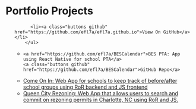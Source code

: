 <h1>Portfolio Projects</h1>


<ul>

          <li><a class="buttons github" href="https://github.com/efl7a/efl7a.github.io">View On GitHub</a></li>
        </ul>

<ul>
  <li>

    <a href="https://github.com/efl7a/BESCalendar">BES PTA: App using React Native for school PTA</a>
    <a class="buttons github" href="https://github.com/efl7a/BESCalendar">GitHub Repo</a>
  </li>
  <li><a href="https://github.com/efl7a/come-on-in-with-js">Come On In: Web App for schools to keep track of before/after school groups using RoR backend and JS frontend</a></li>
  <li><a href="https://github.com/efl7a/queen-city-rezoning">Queen City Rezoning: Web App that allows users to search and commit on rezoning permits in Charlotte, NC using RoR and JS.</a></li>
</ul>
